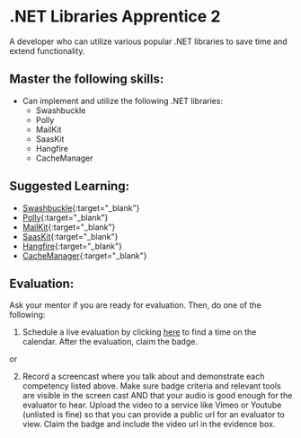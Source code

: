 # .NET Libraries Apprentice 2

A developer who can utilize various popular .NET libraries to save time and extend functionality.

## Master the following skills:

- Can implement and utilize the following .NET libraries:
  - Swashbuckle
  - Polly
  - MailKit
  - SaasKit
  - Hangfire
  - CacheManager

## Suggested Learning:

- [Swashbuckle](https://github.com/domaindrivendev/Swashbuckle.AspNetCore){:target="\_blank"}
- [Polly](https://github.com/App-vNext/Polly){:target="\_blank"}
- [MailKit](https://github.com/jstedfast/MailKit){:target="\_blank"}
- [SaasKit](https://github.com/saaskit/saaskit){:target="\_blank"}
- [Hangfire](http://hangfire.io/){:target="\_blank"}
- [CacheManager](https://github.com/MichaCo/CacheManager){:target="\_blank"}

## Evaluation:

Ask your mentor if you are ready for evaluation. Then, do one of the following:

1. Schedule a live evaluation by clicking [here](https://calendly.com/codex-evaluations/full-stack) to find a time on the calendar. After the evaluation, claim the badge.

or

2. Record a screencast where you talk about and demonstrate each competency listed above. Make sure badge criteria and relevant tools are visible in the screen cast AND that your audio is good enough for the evaluator to hear. Upload the video to a service like Vimeo or Youtube (unlisted is fine) so that you can provide a public url for an evaluator to view. Claim the badge and include the video url in the evidence box.
